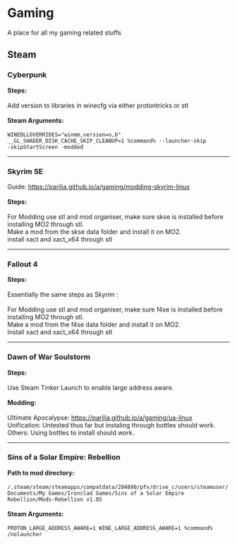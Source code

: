 # Gaming
A place for all my gaming related stuffs
<!--
<hr>
<h3>Game</h3>

<b>Steps:</b><br><br>

<br><br>
<b>Steam Arguments:</b><br><br>
<code>Arguments go here</code>

-->


<h2>Steam</h2>
<h3>Cyberpunk</h3>

<b>Steps:</b><br><br>
Add version to libraries in winecfg via either protontricks or stl
<br><br>
<b>Steam Arguments:</b><br><br>
<code>WINEDLLOVERRIDES="winmm,version=n,b" __GL_SHADER_DISK_CACHE_SKIP_CLEANUP=1 %command% --launcher-skip -skipStartScreen -modded</code>
<hr>
<h3>Skyrim SE</h3>
Guide: <a href="https://parilia.github.io/a/gaming/modding-skyrim-linux">https://parilia.github.io/a/gaming/modding-skyrim-linux</a><br><br>
<b>Steps:</b><br><br>
For Modding use stl and mod organiser, make sure skse is installed before installing MO2 through stl. <br>
Make a mod from the skse data folder and install it on MO2.<br>
install xact and xact_x64 through stl
<hr>
<h3>Fallout 4</h3>
<b>Steps:</b><br><br>
Essentially the same steps as Skyrim : <br><br>
For Modding use stl and mod organiser, make sure f4se is installed before installing MO2 through stl. <br>
Make a mod from the f4se data folder and install it on MO2.<br>
install xact and xact_x64 through stl
<hr>
<h3>Dawn of War Soulstorm</h3>
<b>Steps:</b><br><br>
Use Steam Tinker Launch to enable large address aware. 
<br><br>
<b>Modding:</b><br><br>
Ultimate Apocalypse: <a href="https://parilia.github.io/a/gaming/ua-linux">https://parilia.github.io/a/gaming/ua-linux</a><br>
Unification: Untested thus far but instaling through bottles should work.<br>
Others: Using bottles to install should work. 
<hr>
<h3>Sins of a Solar Empire: Rebellion</h3>
<b>Path to mod directory:</b>
<br><br><code>/.steam/steam/steamapps/compatdata/204880/pfx/drive_c/users/steamuser/Documents/My Games/Ironclad Games/Sins of a Solar Empire Rebellion/Mods-Rebellion v1.85</code>
<br><br>
<b>Steam Arguments:</b><br><br>
<code>PROTON_LARGE_ADDRESS_AWARE=1 WINE_LARGE_ADDRESS_AWARE=1 %command% /nolauncher</code>

